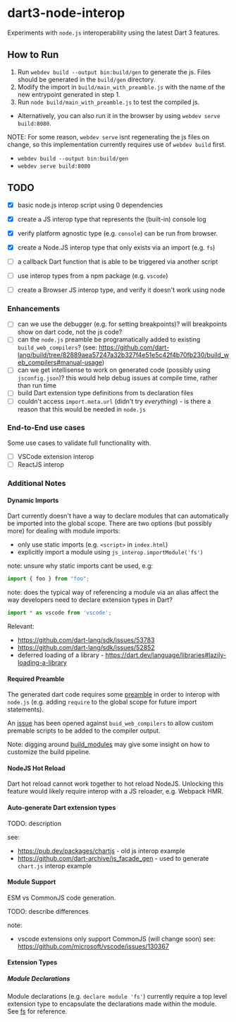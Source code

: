 # dart3-node-interop

Experiments with `node.js` interoperability using the latest Dart 3 features.

## How to Run

1. Run `webdev build --output bin:build/gen` to generate the js. Files should be generated in the `build/gen` directory.
2. Modify the import in `build/main_with_preamble.js` with the name of the new entrypoint generated in step 1.
3. Run `node build/main_with_preamble.js` to test the compiled js. 

  - Alternatively, you can also run it in the browser by using `webdev serve build:8080`.

NOTE: For some reason, `webdev serve` isnt regenerating the js files on change, so this implementation currently requires use of `webdev build` first.

- `webdev build --output bin:build/gen`
- `webdev serve build:8080`

## TODO

- [x] basic node.js interop script using 0 dependencies
- [x] create a JS interop type that represents the (built-in) console log
- [x] verify platform agnostic type (e.g. `console`) can be run from browser.
- [x] create a Node.JS interop type that only exists via an import (e.g. `fs`)
- [ ] a callback Dart function that is able to be triggered via another script
- [ ] use interop types from a npm package (e.g. `vscode`)
- [ ] create a Browser JS interop type, and verify it doesn't work using node


### Enhancements

- [ ] can we use the debugger (e.g. for setting breakpoints)? will breakpoints show on dart code, not the js code?
- [ ] can the `node.js` preamble be programatically added to existing `build_web_compilers`? (see: https://github.com/dart-lang/build/tree/82889aea57247a32b327f4e51e5c42f4b70fb230/build_web_compilers#manual-usage)
- [ ] can we get intellisense to work on generated code (possibly using `jsconfig.json`)? this would help debug issues at compile time, rather than run time
- [ ] build Dart extension type definitions from ts declaration files
- [ ] couldn't access `import.meta.url` (didn't try _everything_) - is there a reason that this would be needed in `node.js`

### End-to-End use cases

Some use cases to validate full functionality with.

- [ ] VSCode extension interop
- [ ] ReactJS interop

### Additional Notes

#### Dynamic Imports

Dart currently doesn't have a way to declare modules that can automatically be imported into the global scope. There are two options (but possibly more) for dealing with module imports:

- only use static imports (e.g. `<script>` in `index.html`)
- explicitly import a module using `js_interop.importModule('fs')`

note: unsure why static imports cant be used, e.g:

```js
import { foo } from "foo";
```

note: does the typical way of referencing a module via an alias affect the way developers need to declare extension types in Dart?

```ts
import * as vscode from 'vscode';
```

Relevant:

- https://github.com/dart-lang/sdk/issues/53783
- https://github.com/dart-lang/sdk/issues/52852
- deferred loading of a library - https://dart.dev/language/libraries#lazily-loading-a-library

#### Required Preamble

The generated dart code requires some [preamble](./build/node_preamble.js) in order to interop with `node.js` (e.g. adding `require` to the global scope for future import statements). 

An [issue](https://github.com/dart-lang/build/issues/3652) has been opened against `buid_web_compilers` to allow custom premable scripts to be added to the compiler output.

Note: digging around [build_modules](https://github.com/dart-lang/build/tree/master/build_modules) may give some insight on how to customize the build pipeline.

#### NodeJS Hot Reload

Dart hot reload cannot work together to hot reload NodeJS. Unlocking this feature would likely require interop with a JS reloader, e.g. Webpack HMR.


#### Auto-generate Dart extension types

TODO: description

see:
- https://pub.dev/packages/chartjs - old js interop example
- https://github.com/dart-archive/js_facade_gen - used to generate `chart.js` interop example


#### Module Support

ESM vs CommonJS code generation.

TODO: describe differences

note:
- vscode extensions only support CommonJS (will change soon) see: https://github.com/microsoft/vscode/issues/130367

#### Extension Types

##### Module Declarations

Module declarations (e.g. `declare module 'fs'`) currently require a top level extension type to encapsulate the declarations made within the module. See [fs](./lib/node/fs.dart) for reference.